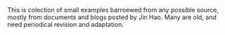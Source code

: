  This is colection of small examples barroewed from any possible source, mostly from documents and blogs posted  by Jin Hao. 
Many are old, and need periodical revision and adaptation.
